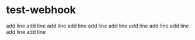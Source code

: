 # test-webhook
add line 
add line 
add line 
add line 
add line 
add line 
add line 
add line 
add line 
add line 
add line 
